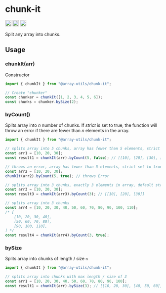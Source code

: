 # chunk-it

[<img alt="github" src="https://img.shields.io/badge/github-jammymalina/chunk--it-8da0cb?style=for-the-badge&labelColor=555555&logo=github" height="20">](https://github.com/jammymalina/chunk-it)
[<img alt="npmjs.com" src="https://img.shields.io/npm/v/@array-utils/chunk-it?logo=npm&style=flat-square&color=fc8d62&logo=npm" height="20">](https://www.npmjs.com/package/@array-utils/chunk-it)
[<img alt="build status" src="https://img.shields.io/github/workflow/status/jammymalina/chunk-it/CI?style=for-the-badge" height="20">](https://github.com/jammymalina/chunk-it/actions?query=branch%3Amaster)

Split any array into chunks.

## Usage

### chunkIt(arr)

Constructor

```javascript
import { chunkIt } from "@array-utils/chunk-it";

// Create "chunker"
const chunker = chunkIt([1, 2, 3, 4, 5, 6]);
const chunks = chunker.bySize(2);
```

### byCount()

Splits array into _n_ number of chunks. If _strict_ is set to true, the function will throw an error if there are fewer than _n_ elements in the array.

```javascript
import { chunkIt } from "@array-utils/chunk-it";

// splits array into 5 chunks, array has fewer than 5 elements, strict set to false
const arr1 = [10, 20, 30];
const result1 = chunkIt(arr).byCount(5, false); // [[10], [20], [30], [], []]

// throws an error, array has fewer than 5 elements, strict set to true
const arr2 = [10, 20, 30];
chunkIt(arr2).byCount(5, true); // throws Error

// splits array into 3 chunks, exactly 3 elements in array, default strict = false
const arr3 = [10, 20, 30];
const result3 = chunkIt(arr3).byCount(3); // [[10], [20], [30]]

// splits array into 3 chunks
const arr4 = [10, 20, 30, 40, 50, 60, 70, 80, 90, 100, 110];
/* [
    [10, 20, 30, 40],
    [50, 60, 70, 80],
    [90, 100, 110],
] */
const result4 = chunkIt(arr4).byCount(3, true);
```

### bySize

Splits array into chunks of length / size `n`

```javascript
import { chunkIt } from "@array-utils/chunk-it";

// splits array into chunks with max length / size of 3
const arr1 = [10, 20, 30, 40, 50, 60, 70, 80, 90, 100];
const result1 = chunkIt(arr).bySize(3); // [[10, 20, 30], [40, 50, 60], [70, 80, 90], [100]]
```

